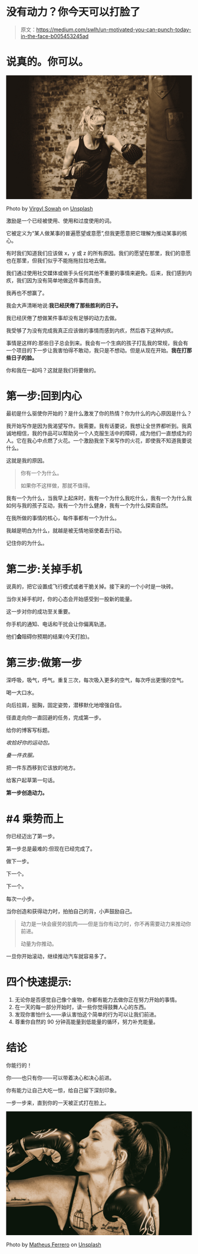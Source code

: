 # 没有动力？你今天可以打脸了

> 原文：<https://medium.com/swlh/un-motivated-you-can-punch-today-in-the-face-b005453245ad>

# 说真的。你可以。

![](img/32bde6daa77ff347f1bfbf3835a87423.png)

Photo by [Virgyl Sowah](https://unsplash.com/@virgyl?utm_source=unsplash&utm_medium=referral&utm_content=creditCopyText) on [Unsplash](https://unsplash.com/search/photos/boxing-gloves?utm_source=unsplash&utm_medium=referral&utm_content=creditCopyText)

激励是一个已经被使用、使用和过度使用的词。

它被定义为“某人做某事的普遍愿望或意愿”,但我更愿意把它理解为推动某事的核心。

有时我们知道我们应该做 x，y 或 z 的所有原因。我们的愿望在那里，我们的意愿也在那里，但我们似乎不能拖拖拉拉地去做。

我们通过使用社交媒体或做手头任何其他不重要的事情来避免。后来，我们感到内疚，我们因为没有简单地做这件事而自责。

我再也不想赢了。

我会大声清晰地说:**我已经厌倦了那些胜利的日子。**

我已经厌倦了想做某件事却没有足够的动力去做。

我受够了为没有完成我真正应该做的事情而感到内疚，然后吞下这种内疚。

事情是这样的:那些日子总会到来。我会有一个生病的孩子打乱我的常规，我会有一个项目的下一步让我害怕得不敢动，我只是不想动。但是从现在开始。**我在打那些日子的脸。**

你和我在一起吗？这就是我们将要做的。

# **第一步:回到内心**

最初是什么驱使你开始的？是什么激发了你的热情？你为什么的内心原因是什么？

我开始写作是因为我渴望写作。我需要。我有话要说，我想让全世界都听到。我真诚地相信，我的作品可以帮助另一个人克服生活中的障碍，成为他们一直想成为的人。它在我心中点燃了火花。一个激励我坐下来写作的火花，即使我不知道我要说什么。

这就是我的原因。

> 你有一个为什么。
> 
> 如果你不这样做，那就不值得。

我有一个为什么，当我早上起床时，我有一个为什么我吃什么，我有一个为什么我如何与我的孩子互动，我有一个为什么健身，我有一个为什么探索自然。

在我所做的事情的核心，每件事都有一个为什么。

我越是明白为什么，就越是被无情地驱使着去行动。

记住你的为什么。

# 第二步:关掉手机

说真的，把它设置成飞行模式或者干脆关掉。接下来的一个小时是一块砖。

当你关掉手机时，你的心态会开始感受到一股新的能量。

这一步对你的成功至关重要。

你手机的通知、电话和干扰会让你偏离轨道。

他们**会**阻碍你预期的结果(今天打脸)。

# 第三步:做第一步

深呼吸，吸气，呼气。重复三次，每次吸入更多的空气，每次呼出更慢的空气。

喝一大口水。

向后拉肩，挺胸，固定姿势，潜移默化地增强自信。

径直走向你一直回避的任务，完成第一步。

给你的博客写标题。

*收拾好你的运动包。*

*叠一件衣服。*

把一件东西移到它该放的地方。

给客户起草第一句话。

**第一步创造动力。**

# **#4 乘势而上**

你已经迈出了第一步。

第一步总是最难的:但现在已经完成了。

做下一步。

下一个。

下一个。

每次一小步。

当你创造和获得动力时，拍拍自己的背，小声鼓励自己。

> 动力是一块会疲劳的肌肉——但是当你有动力时，你不再需要动力来推动你前进。
> 
> 动量为你推动。

一旦你开始滚动，继续推动汽车就容易多了。

# 四个快速提示:

1.  无论你是否感觉自己像个废物，你都有能力去做你正在努力开始的事情。
2.  在一天的每一部分开始时，读一些你觉得鼓舞人心的东西。
3.  发现你害怕什么——承认害怕这个简单的行为可以让我们前进。
4.  尊重你自然的 90 分钟高能量到低能量的循环，努力补充能量。

# 结论

你能行的！

你——也只有你——可以带着决心和决心前进。

你有能力让自己大吃一惊，给自己留下深刻印象。

一步一步来，直到你的一天被正式打在脸上。

![](img/fc129364ad64dd8e3aa6fc5db463415b.png)

Photo by [Matheus Ferrero](https://unsplash.com/@matheusferrero?utm_source=unsplash&utm_medium=referral&utm_content=creditCopyText) on [Unsplash](https://unsplash.com/search/photos/boxing-gloves?utm_source=unsplash&utm_medium=referral&utm_content=creditCopyText)